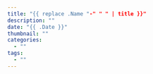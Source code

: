 ```yaml
---
title: "{{ replace .Name "-" " " | title }}"
description: ""
date: "{{ .Date }}"
thumbnail: ""
categories:
  - ""
tags:
  - ""
---
```


